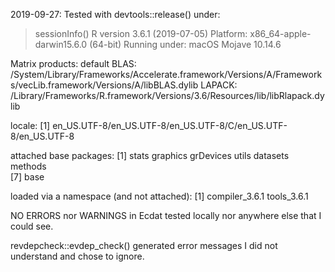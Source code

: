 2019-09-27:  Tested with devtools::release() under:  

> sessionInfo()
R version 3.6.1 (2019-07-05)
Platform: x86_64-apple-darwin15.6.0 (64-bit)
Running under: macOS Mojave 10.14.6

Matrix products: default
BLAS:   /System/Library/Frameworks/Accelerate.framework/Versions/A/Frameworks/vecLib.framework/Versions/A/libBLAS.dylib
LAPACK: /Library/Frameworks/R.framework/Versions/3.6/Resources/lib/libRlapack.dylib

locale:
[1] en_US.UTF-8/en_US.UTF-8/en_US.UTF-8/C/en_US.UTF-8/en_US.UTF-8

attached base packages:
[1] stats     graphics  grDevices utils     datasets  methods  
[7] base     

loaded via a namespace (and not attached):
[1] compiler_3.6.1 tools_3.6.1   

NO ERRORS nor WARNINGS in Ecdat tested locally nor anywhere else that I could see.  

revdepcheck::evdep_check() generated error messages I did not understand and chose to ignore.  